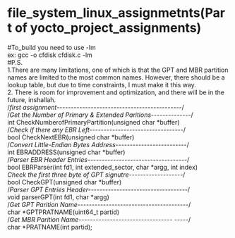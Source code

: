 # file_system_linux_assignmetnts(Part of yocto_project_assignments)
#To_build you need to use -lm </br>
ex: gcc -o cfdisk cfdisk.c -lm</br>
#P.S.</br>
1.There are many limitations, one of which is that the GPT and MBR partition names are limited to the most common names. However, there should be a lookup table, but due to time constraints, I must make it this way.</br>
2. There is room for improvement and optimization, and there will be in the future, inshallah.</br>
/*first assignment--------------------------------------------*/</br>
/*Get the Number of Primary & Extended Paritions--------------*/</br>
int CheckNumberofPrimaryPartition(unsigned char *buffer) </br> 
/*Check if there any EBR Left---------------------------------*/</br>
bool CheckNextEBR(unsigned char *buffer) </br>
/*Convert Little-Endian Bytes Address-------------------------*/</br>
int EBRADDRESS(unsigned char *buffer)</br>
/*Parser EBR Header Entries-----------------------------------*/</br>
bool EBRParser(int fd1, int extended_sector, char *argg, int index) </br>
*Check the first three byte of GPT signutre-------------------*/</br>
bool CheckGPT(unsigned char *buffer)</br>
/*Parser GPT Entries Header-----------------------------------*/</br>
void parserGPT(int fd1, char *argg)</br>
/*Get GPT Parition Name---------------------------------------*/</br>
char *GPTPRATNAME(uint64_t partid)</br>
/*Get MBR Parition Name--------------------------------- -----*/</br>
char *PRATNAME(int partid);

